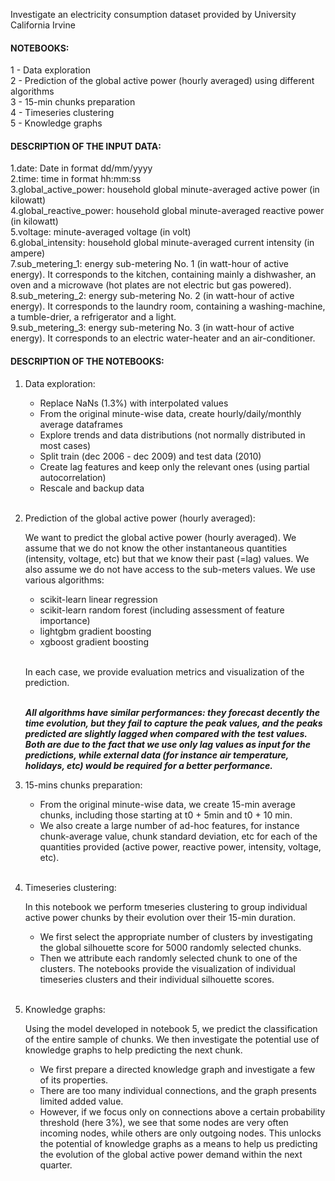 Investigate an electricity consumption dataset provided by University California Irvine

#### NOTEBOOKS:

1 - Data exploration\
2 - Prediction of the global active power (hourly averaged) using different algorithms\
3 - 15-min chunks preparation\
4 - Timeseries clustering\
5 - Knowledge graphs

#### DESCRIPTION OF THE INPUT DATA:

1.date: Date in format dd/mm/yyyy  
2.time: time in format hh:mm:ss  
3.global_active_power: household global minute-averaged active power (in kilowatt)  
4.global_reactive_power: household global minute-averaged reactive power (in kilowatt)  
5.voltage: minute-averaged voltage (in volt)  
6.global_intensity: household global minute-averaged current intensity (in ampere)  
7.sub_metering_1: energy sub-metering No. 1 (in watt-hour of active energy). It corresponds to the kitchen, containing mainly a dishwasher, an oven and a microwave (hot plates are not electric but gas powered).  
8.sub_metering_2: energy sub-metering No. 2 (in watt-hour of active energy). It corresponds to the laundry room, containing a washing-machine, a tumble-drier, a refrigerator and a light.  
9.sub_metering_3: energy sub-metering No. 3 (in watt-hour of active energy). It corresponds to an electric water-heater and an air-conditioner.  

#### DESCRIPTION OF THE NOTEBOOKS:

1. Data exploration:
     * Replace NaNs (1.3%) with interpolated values
     * From the original minute-wise data, create hourly/daily/monthly average dataframes
     * Explore trends and data distributions (not normally distributed in most cases)
     * Split train (dec 2006 - dec 2009) and test data (2010)
     * Create lag features and keep only the relevant ones (using partial autocorrelation)
     * Rescale and backup data  
&nbsp;
  
2. Prediction of the global active power (hourly averaged):
   
   We want to predict the global active power (hourly averaged). We assume that we do not know the other instantaneous quantities (intensity, voltage, etc) but that we know their past (=lag) values. We also assume we do not have access to the sub-meters values. We use various algorithms:
     * scikit-learn linear regression
     * scikit-learn random forest (including assessment of feature importance)
     * lightgbm gradient boosting
     * xgboost gradient boosting\
     &nbsp;

     In each case, we provide evaluation metrics and visualization of the prediction.\
     &nbsp;
   
     ***All algorithms have similar performances: they forecast decently the time evolution, but they fail to capture the peak values, and the peaks predicted are slightly lagged when compared with the test values. Both are due to the fact that we use only lag values as input for the predictions, while external data (for instance air temperature, holidays, etc) would be required for a better performance.***

3. 15-mins chunks preparation:
     * From the original minute-wise data, we create 15-min average chunks, including those starting at t0 + 5min and t0 + 10 min.
     * We also create a large number of ad-hoc features, for instance chunk-average value, chunk standard deviation, etc for each of the quantities provided (active power, reactive power, intensity, voltage, etc).\
&nbsp;  

4. Timeseries clustering:

     In this notebook we perform tmeseries clustering to group individual active power chunks by their evolution over their 15-min duration.
     * We first select the appropriate number of clusters by investigating the global silhouette score for 5000 randomly selected chunks.
     * Then we attribute each randomly selected chunk to one of the clusters. The notebooks provide the visualization of individual timeseries clusters and their individual silhouette scores.\
&nbsp;  

5. Knowledge graphs:

     Using the model developed in notebook 5, we predict the classification of the entire sample of chunks. We then investigate the potential use of knowledge graphs to help predicting the next chunk.
     * We first prepare a directed knowledge graph and investigate a few of its properties.
     * There are too many individual connections, and the graph presents limited added value.
     * However, if we focus only on connections above a certain probability threshold (here 3%), we see that some nodes are very often incoming nodes, while others are only outgoing nodes. This unlocks the potential of knowledge graphs as a means to help us predicting the evolution of the global active power demand within the next quarter. 